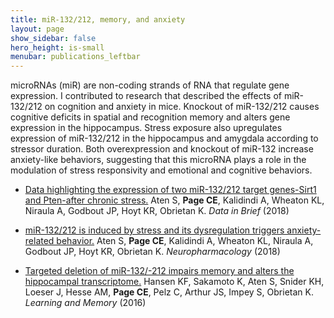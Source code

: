 ```yaml
---
title: miR-132/212, memory, and anxiety
layout: page
show_sidebar: false
hero_height: is-small
menubar: publications_leftbar
---
```


microRNAs (miR) are non-coding strands of RNA that regulate gene expression. I contributed to research that described the effects of miR-132/212 on cognition and anxiety in mice. Knockout of miR-132/212 causes cognitive deficits in spatial and recognition memory and alters gene expression in the hippocampus. Stress exposure also upregulates expression of miR-132/212 in the hippocampus and amygdala according to stressor duration. Both overexpression and knockout of miR-132 increase anxiety-like behaviors, suggesting that this microRNA plays a role in the modulation of stress responsivity and emotional and cognitive behaviors.

* [Data highlighting the expression of two miR-132/212 target genes-Sirt1 and Pten-after chronic stress.](https://www.ncbi.nlm.nih.gov/pubmed/30555870)
Aten S, **Page CE**, Kalidindi A, Wheaton KL, Niraula A, Godbout JP, Hoyt KR, Obrietan K. _Data in Brief_ (2018)

* [miR-132/212 is induced by stress and its dysregulation triggers anxiety-related behavior.](https://www.ncbi.nlm.nih.gov/pubmed/30342060)
Aten S, **Page CE**, Kalidindi A, Wheaton KL, Niraula A, Godbout JP, Hoyt KR, Obrietan K. _Neuropharmacology_ (2018)

* [Targeted deletion of miR-132/-212 impairs memory and alters the hippocampal transcriptome.](https://www.ncbi.nlm.nih.gov/pubmed/26773099) Hansen KF, Sakamoto K, Aten S, Snider KH, Loeser J, Hesse AM, **Page CE**, Pelz C, Arthur JS, Impey S, Obrietan K. _Learning and Memory_ (2016)
